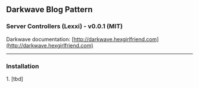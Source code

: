 ## Darkwave Blog Pattern
### Server Controllers (Lexxi) - v0.0.1 (MIT)

Darkwave documentation: [http://darkwave.hexgirlfriend.com](http://darkwave.hexgirlfriend.com)

-------

### Installation

1\. [tbd]
